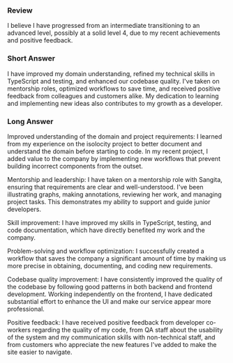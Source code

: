 ### Review

I believe I have progressed from an intermediate transitioning to an advanced level, possibly at a solid level 4, due to my recent achievements and positive feedback.

### Short Answer

I have improved my domain understanding, refined my technical skills in TypeScript and testing, and enhanced our codebase quality. I've taken on mentorship roles, optimized workflows to save time, and received positive feedback from colleagues and customers alike. My dedication to learning and implementing new ideas also contributes to my growth as a developer.

### Long Answer

Improved understanding of the domain and project requirements: I learned from my experience on the isolocity project to better document and understand the domain before starting to code. In my recent project, I added value to the company by implementing new workflows that prevent building incorrect components from the outset.

Mentorship and leadership: I have taken on a mentorship role with Sangita, ensuring that requirements are clear and well-understood. I've been illustrating graphs, making annotations, reviewing her work, and managing project tasks. This demonstrates my ability to support and guide junior developers.

Skill improvement: I have improved my skills in TypeScript, testing, and code documentation, which have directly benefited my work and the company.

Problem-solving and workflow optimization: I successfully created a workflow that saves the company a significant amount of time by making us more precise in obtaining, documenting, and coding new requirements.

Codebase quality improvement: I have consistently improved the quality of the codebase by following good patterns in both backend and frontend development. Working independently on the frontend, I have dedicated substantial effort to enhance the UI and make our service appear more professional.

Positive feedback: I have received positive feedback from developer co-workers regarding the quality of my code, from QA staff about the usability of the system and my communication skills with non-technical staff, and from customers who appreciate the new features I've added to make the site easier to navigate.
